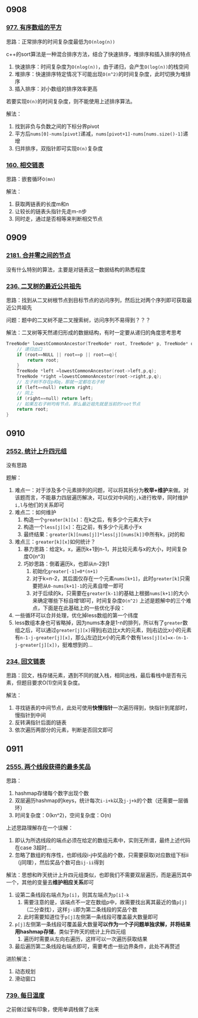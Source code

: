## 0908

### [977. 有序数组的平方](https://leetcode.cn/problems/squares-of-a-sorted-array/)

思路：正常排序的时间复杂度最低为`O(nlog(n))`

c++的sort算法是一种混合排序方法，结合了快速排序，堆排序和插入排序的特点
1. 快速排序：时间复杂度为`O(nlog(n))`，由于递归，会产生`O(log(n))`的栈空间
2. 堆排序：快速排序特定情况下可能出现`O(n^2)`的时间复杂度，此时切换为堆排序
3. 插入排序：对小数组的排序效率更高

若要实现`O(n)`的时间复杂度，则不能使用上述排序算法。

解法：
1. 找到非负与负数之间的下标分界pivot
2. 平方后`nums[0]-nums[pivot]`递减，`nums[pivot+1]-nums[nums.size()-1]`递增
3. 归并排序，双指针即可实现`O(n)`复杂度

### [160. 相交链表](https://leetcode.cn/problems/intersection-of-two-linked-lists/)

思路：嵌套循环`O(mn)`

解法：
1. 获取两链表的长度m和n
2. 让较长的链表头指针先走m-n步
3. 同时走，通过是否相等来判断相交节点

## 0909

### [2181. 合并零之间的节点](https://leetcode.cn/problems/merge-nodes-in-between-zeros/)

没有什么特别的算法，主要是对链表这一数据结构的熟悉程度

### [236. 二叉树的最近公共祖先](https://leetcode.cn/problems/lowest-common-ancestor-of-a-binary-tree/)

思路：找到从二叉树根节点到目标节点的访问序列，然后比对两个序列即可获取最近公共祖先

问题：题中的二叉树不是二叉搜索树，访问序列不易得到？？？

解法：二叉树等天然递归形成的数据结构，有时一定要从递归的角度思考思考

```c++
TreeNode* lowestCommonAncestor(TreeNode* root, TreeNode* p, TreeNode* q) {
	// 递归出口
	if (root==NULL || root==p || root==q){
		return root;
	}
	TreeNode *left =lowestCommonAncestor(root->left,p,q);
	TreeNode *right =lowestCommonAncestor(root->right,p,q);
	// 左子树不存在p和q，那就一定都在右子树
	if (left==null) return right;
	// 同上
	if (right==null) return left;
	// 如果左右子树均有节点，那么最近祖先就是当前的root节点
	return root;
}
```

## 0910

### [2552. 统计上升四元组](https://leetcode.cn/problems/count-increasing-quadruplets/)

没有思路

题解：
1. 难点一：对于涉及多个元素排列的问题，可以将其拆分为**枚举+维护**来做。对该题而言，不能暴力四层遍历解决，可以仅对中间的`j,k`进行枚举，同时维护`i,l`与他们的关系即可
2. 难点二：如何维护
	1. 构造一个`greater[k][x]`：在k之后，有多少个元素大于x
	2. 构造一个`less[j][x]`：在j之前，有多少个元素小于x
	3. 最终结果：`greater[k][nums[j]]*less[j][nums[k]]`中所有k，j对的和
3. 难点三：`greater[k][x]`如何统计？
	1. 暴力思路：给定k，x，遍历k+1到n-1，并比较元素与x的大小，时间复杂度O(n^3)
	2. 巧妙思路：倒着遍历k，也即从n-2到1
		1. 初始化`greater[-1]=0*(n+1)`
		2. 对于k=n-2，其后面仅存在一个元素`nums[k+1]`，此时`greater[k]`只需要把从`0-nums[k+1]-1`的元素自增一即可
		3. 对于后续的k，只需要在`greater[k-1]`的基础上根据`nums[k+1]`的大小来确定哪些下标自增1即可，时间复杂度`O(n^2)`
上述是题解中的三个难点，下面是在此基础上的一些优化手段：
1. 一些循环可以合并处理，优化掉less数组的第一个纬度
2. less数组本身也可省略掉，因为nums本身是1-n的排列，所以有了`greater`数组之后，可以通过`greater[j][x]`得到j右边比x大的元素，则j右边比x小的元素有`n-1-j-greater[j][x]`，那么j左边比x小的元素个数有`less[j][x]=x-(n-1-j-greater[j][x])`，挺难想到的...

### [234. 回文链表](https://leetcode.cn/problems/palindrome-linked-list/)

思路：回文，栈存储元素，遇到不同的就入栈，相同出栈，最后看栈中是否有元素，但题目要求O(1)空间复杂度。

解法：
1. 寻找链表的中间节点，此处可使用**快慢指针**一次遍历得到，快指针到尾部时，慢指针到中间
2. 反转满指针后面的链表
3. 依次遍历两部分的元素，判断是否回文即可

## 0911

### [2555. 两个线段获得的最多奖品](https://leetcode.cn/problems/maximize-win-from-two-segments/)

思路：
1. hashmap存储每个数字出现个数
2. 双层遍历hashmap的keys，统计每次`i-i+k`以及`j-j+k`的个数（还需要一层循环）
3. 时间复杂度：0(kn^2)，空间复杂度：O(n)

上述思路理解存在一个误解：
1. 即认为所选线段的端点必须在给定的数组元素中，实则无所谓，最终上述代码在case 3超时...
2. 忽略了数组的有序性，也即线段i-j中奖品的个数，只需要获取i对应数组下标ii（j同理），然后奖品个数可由`ij-ii`得到

解法：思想和昨天统计上升四元组类似，也即我们不需要双层遍历，而是遍历其中一个，其他的变量去**维护相应关系**即可

1. 设第二条线段右端点为`p[i]`，则其左端点为`p[i]-k`
	1. 需要注意的是，该端点不一定在数组p中，故需要找出离其最近的值`p[j]`（二分查找），这样`j-i`即为第二条线段的奖品个数
	2. 此时需要知道位于`p[j]`左侧第一条线段可覆盖最大数量即可
2. `p[j]`左侧第一条线段可覆盖最大数量**可以作为一个子问题单独求解，并将结果用hashmap存储**，类似于昨天的统计上升四元组
	1. 遍历时需要从左向右遍历，这样可以一次遍历获取结果
3. 最后遍历第二条线段右端点即可，需要考虑一些边界条件，此处不再赘述

进阶解法：
1. 动态规划
2. 滑动窗口

### [739. 每日温度](https://leetcode.cn/problems/daily-temperatures/)

之前做过留有印象，使用单调栈做了出来